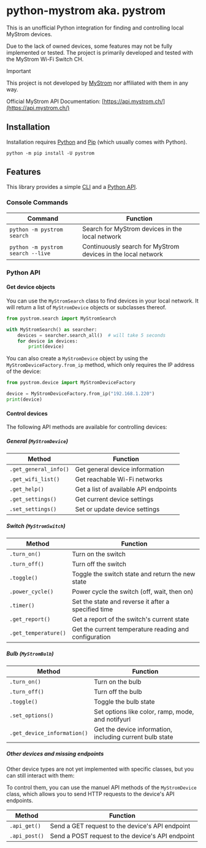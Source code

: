 # python-mystrom aka. pystrom

This is an unofficial Python integration for finding and controlling local MyStrom devices.

Due to the lack of owned devices, some features may not be fully implemented or tested. The project is primarily
developed and tested with the MyStrom Wi-Fi Switch CH.

> [!IMPORTANT]  
> This project is not developed by [MyStrom](https://mystrom.ch) nor affiliated with them in any way.

Official MyStrom API Documentation: [https://api.mystrom.ch/](https://api.mystrom.ch/)

## Installation

Installation requires [Python](https://www.python.org/downloads/)
and [Pip](https://pip.pypa.io/en/stable/installation/) (which usually comes with Python).

`python -m pip install -U pystrom`

## Features

This library provides a simple [CLI](#console-commands) and a [Python API](#python-api).

### Console Commands

| Command                           | Function                                                     |
|-----------------------------------|--------------------------------------------------------------|
| `python -m pystrom search`        | Search for MyStrom devices in the local network              |
| `python -m pystrom search --live` | Continuously search for MyStrom devices in the local network |

### Python API

#### Get device objects

You can use the `MyStromSearch` class to find devices in your local network. It will return a list of `MyStromDevice`
objects or subclasses thereof.

```python
from pystrom.search import MyStromSearch

with MyStromSearch() as searcher:
    devices = searcher.search_all()  # will take 5 seconds
    for device in devices:
        print(device)
```

You can also create a `MyStromDevice` object by using the `MyStromDeviceFactory.from_ip` method, which only requires the
IP address of the device:

```python
from pystrom.device import MyStromDeviceFactory

device = MyStromDeviceFactory.from_ip("192.168.1.220")
print(device)
```

#### Control devices

The following API methods are available for controlling devices:

##### General (`MyStromDevice`)

| Method                | Function                              |
|-----------------------|---------------------------------------|
| `.get_general_info()` | Get general device information        |
| `.get_wifi_list()`    | Get reachable Wi-Fi networks          |
| `.get_help()`         | Get a list of available API endpoints |
| `.get_settings()`     | Get current device settings           |
| `.set_settings()`     | Set or update device settings         |

##### Switch (`MyStromSwitch`)

| Method               | Function                                              |
|----------------------|-------------------------------------------------------|
| `.turn_on()`         | Turn on the switch                                    |
| `.turn_off()`        | Turn off the switch                                   |
| `.toggle()`          | Toggle the switch state and return the new state      |
| `.power_cycle()`     | Power cycle the switch (off, wait, then on)           |
| `.timer()`           | Set the state and reverse it after a specified time   |
| `.get_report()`      | Get a report of the switch's current state            |
| `.get_temperature()` | Get the current temperature reading and configuration |

##### Bulb (`MyStromBulb`)

| Method                      | Function                                                 |
|-----------------------------|----------------------------------------------------------|
| `.turn_on()`                | Turn on the bulb                                         |
| `.turn_off()`               | Turn off the bulb                                        |
| `.toggle()`                 | Toggle the bulb state                                    |
| `.set_options()`            | Set options like color, ramp, mode, and notifyurl        |
| `.get_device_information()` | Get the device information, including current bulb state |

##### Other devices and missing endpoints

Other device types are not yet implemented with specific classes, but you can still interact with them:

To control them, you can use the manuel API methods of the `MyStromDevice` class, which allows you to send HTTP requests
to the device's API endpoints.

| Method        | Function                                         |
|---------------|--------------------------------------------------|
| `.api_get()`  | Send a GET request to the device's API endpoint  |
| `.api_post()` | Send a POST request to the device's API endpoint |
